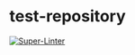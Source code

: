 # test-repository

[![Super-Linter](https://github.com/arghpy/test-repository/actions/workflows/manage_pull_requests.yaml/badge.svg)](https://github.com/marketplace/actions/super-linter)
